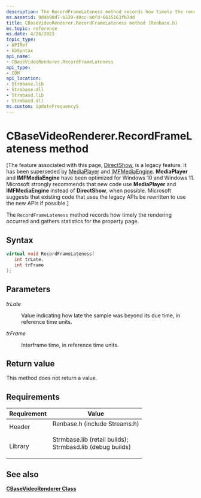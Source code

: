 ```yaml
---
description: The RecordFrameLateness method records how timely the rendering occurred and gathers statistics for the property page.
ms.assetid: 9d4b90d7-b529-40cc-a0fd-6635163fb7dd
title: CBaseVideoRenderer.RecordFrameLateness method (Renbase.h)
ms.topic: reference
ms.date: 4/26/2023
topic_type: 
- APIRef
- kbSyntax
api_name: 
- CBaseVideoRenderer.RecordFrameLateness
api_type: 
- COM
api_location: 
- Strmbase.lib
- Strmbase.dll
- Strmbasd.lib
- Strmbasd.dll
ms.custom: UpdateFrequency5
---
```


# CBaseVideoRenderer.RecordFrameLateness method

\[The feature associated with this page, [DirectShow](/windows/win32/directshow/directshow), is a legacy feature. It has been superseded by [MediaPlayer](/uwp/api/Windows.Media.Playback.MediaPlayer) and [IMFMediaEngine](/windows/win32/api/mfmediaengine/nn-mfmediaengine-imfmediaengine). **MediaPlayer** and **IMFMediaEngine** have been optimized for Windows 10 and Windows 11. Microsoft strongly recommends that new code use **MediaPlayer** and **IMFMediaEngine** instead of **DirectShow**, when possible. Microsoft suggests that existing code that uses the legacy APIs be rewritten to use the new APIs if possible.\]

The `RecordFrameLateness` method records how timely the rendering occurred and gathers statistics for the property page.

## Syntax


```C++
virtual void RecordFrameLateness(
   int trLate,
   int trFrame
);
```



## Parameters

<dl> <dt>

*trLate* 
</dt> <dd>

Value indicating how late the sample was beyond its due time, in reference time units.

</dd> <dt>

*trFrame* 
</dt> <dd>

Interframe time, in reference time units.

</dd> </dl>

## Return value

This method does not return a value.

## Requirements



| Requirement | Value |
|--------------------|--------------------------------------------------------------------------------------------------------------------------------------------------------------------------------------------|
| Header<br/>  | <dl> <dt>Renbase.h (include Streams.h)</dt> </dl>                                                                                   |
| Library<br/> | <dl> <dt>Strmbase.lib (retail builds); </dt> <dt>Strmbasd.lib (debug builds)</dt> </dl> |



## See also

<dl> <dt>

[**CBaseVideoRenderer Class**](cbasevideorenderer.md)
</dt> </dl>

 

 




